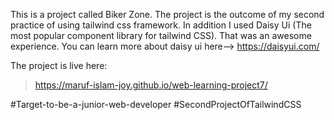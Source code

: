 This is a project called Biker Zone. The project is the outcome of my second practice of using tailwind css framework. In addition I used Daisy Ui (The most popular component library for tailwind CSS). That was an awesome experience. You can learn more about daisy ui here--> https://daisyui.com/


The project is live here:
>https://maruf-islam-joy.github.io/web-learning-project7/


#Target-to-be-a-junior-web-developer
#SecondProjectOfTailwindCSS